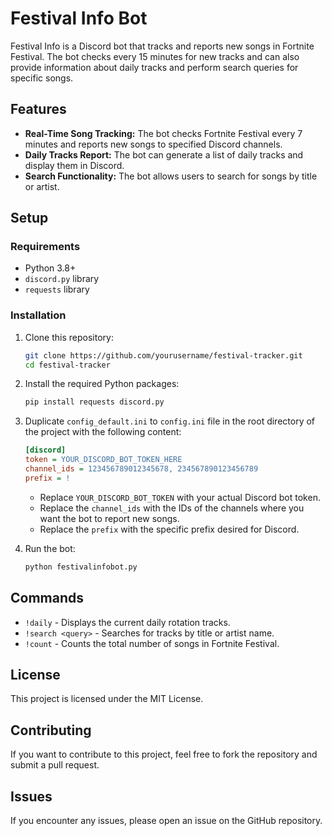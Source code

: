 
# Festival Info Bot

Festival Info is a Discord bot that tracks and reports new songs in Fortnite Festival. The bot checks every 15 minutes for new tracks and can also provide information about daily tracks and perform search queries for specific songs.

## Features

- **Real-Time Song Tracking:** The bot checks Fortnite Festival every 7 minutes and reports new songs to specified Discord channels.
- **Daily Tracks Report:** The bot can generate a list of daily tracks and display them in Discord.
- **Search Functionality:** The bot allows users to search for songs by title or artist.

## Setup

### Requirements

- Python 3.8+
- `discord.py` library
- `requests` library

### Installation

1. Clone this repository:

    ```bash
    git clone https://github.com/yourusername/festival-tracker.git
    cd festival-tracker
    ```

2. Install the required Python packages:

    ```bash
    pip install requests discord.py
    ```

3. Duplicate `config_default.ini` to `config.ini` file in the root directory of the project with the following content:

    ```ini
    [discord]
    token = YOUR_DISCORD_BOT_TOKEN_HERE
    channel_ids = 123456789012345678, 234567890123456789
    prefix = !
    ```

   - Replace `YOUR_DISCORD_BOT_TOKEN` with your actual Discord bot token.
   - Replace the `channel_ids` with the IDs of the channels where you want the bot to report new songs.
   - Replace the `prefix` with the specific prefix desired for Discord.

4. Run the bot:

    ```bash
    python festivalinfobot.py
    ```

## Commands

- `!daily` - Displays the current daily rotation tracks.
- `!search <query>` - Searches for tracks by title or artist name.
- `!count` - Counts the total number of songs in Fortnite Festival.

## License

This project is licensed under the MIT License. 

## Contributing

If you want to contribute to this project, feel free to fork the repository and submit a pull request.

## Issues

If you encounter any issues, please open an issue on the GitHub repository.
